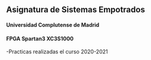 <h2> Asignatura de Sistemas Empotrados </h2>
<h4> Universidad Complutense de Madrid </h4> 
<h4> FPGA Spartan3 XC3S1000 </h4>

-Practicas realizadas el curso 2020-2021

